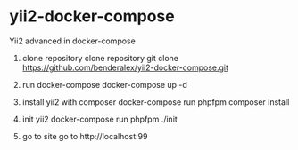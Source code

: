 # yii2-docker-compose
Yii2 advanced in docker-compose

1) clone repository
clone repository git clone https://github.com/benderalex/yii2-docker-compose.git

2) run docker-compose
docker-compose up -d

3) install yii2 with composer
docker-compose run phpfpm composer install

4) init yii2
docker-compose run phpfpm ./init

5) go to site
go to http://localhost:99

